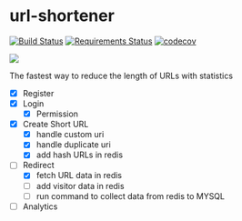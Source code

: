 # url-shortener
[![Build Status](https://travis-ci.org/Mazafard/url-shortener.svg?branch=master)](https://travis-ci.org/Mazafard/url-shortener)
[![Requirements Status](https://requires.io/github/Mazafard/url-shortener/requirements.svg?branch=master)](https://requires.io/github/Mazafard/url-shortener/requirements/?branch=master)
[![codecov](https://codecov.io/gh/Mazafard/url-shortener/branch/master/graph/badge.svg)](https://codecov.io/gh/Mazafard/url-shortener)


<img src="https://raw.githubusercontent.com/Mazafard/url-shortener/release/1/asal.png?raw=true"/>

The fastest way to reduce the length of URLs with statistics


- [x] Register
- [x] Login
    - [x] Permission
- [x] Create Short URL
    - [x] handle custom uri
    - [x] handle duplicate uri
    - [x] add hash URLs in redis
 
- [ ] Redirect
    - [x] fetch URL data in redis
    - [ ] add visitor data in redis
    - [ ] run command to collect data from redis to MYSQL 

- [ ] Analytics
